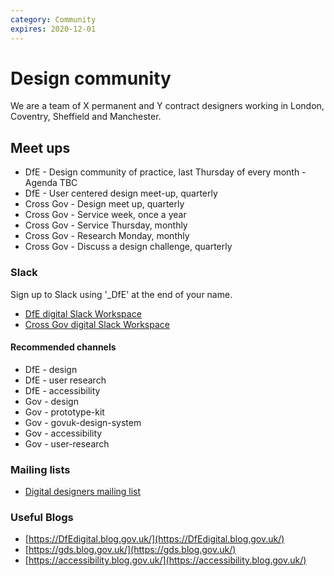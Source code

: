 ```yaml
---
category: Community
expires: 2020-12-01
---
```


# Design community

We are a team of X permanent and Y contract designers working in London, Coventry, Sheffield and Manchester.

## Meet ups

* DfE - Design community of practice, last Thursday of every month - Agenda TBC
* DfE - User centered design meet-up, quarterly
* Cross Gov - Design meet up, quarterly
* Cross Gov - Service week, once a year
* Cross Gov - Service Thursday, monthly
* Cross Gov - Research Monday, monthly
* Cross Gov - Discuss a design challenge, quarterly   

### Slack

Sign up to Slack using '_DfE' at the end of your name.

* [DfE digital Slack Workspace](https://ukgovernmentdigital-dfe.slack.com )
* [Cross Gov digital Slack Workspace](https://ukgovernmentdigital.slack.com)

#### Recommended channels

* DfE - design
* DfE - user research
* DfE - accessibility
* Gov - design
* Gov - prototype-kit
* Gov - govuk-design-system
* Gov - accessibility
* Gov - user-research


### Mailing lists

* [Digital designers mailing list](https://groups.google.com/a/digital.cabinet-office.gov.uk/forum/?hl=en-GB#!forum/digital-service-designers)

### Useful Blogs

* [https://DfEdigital.blog.gov.uk/](https://DfEdigital.blog.gov.uk/)
* [https://gds.blog.gov.uk/](https://gds.blog.gov.uk/)
* [https://accessibility.blog.gov.uk/](https://accessibility.blog.gov.uk/)
